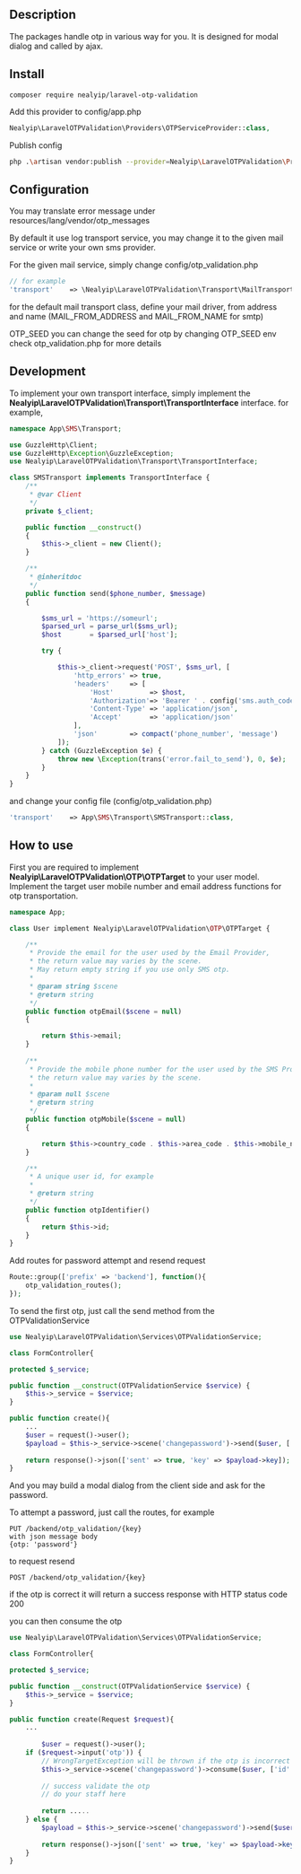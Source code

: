 ## Description ##
The packages handle otp in various way for you. It is designed for modal dialog and called by ajax.

## Install ##
```
composer require nealyip/laravel-otp-validation
```

Add this provider to config/app.php
```php
Nealyip\LaravelOTPValidation\Providers\OTPServiceProvider::class,
```

Publish config

```bash
php .\artisan vendor:publish --provider=Nealyip\LaravelOTPValidation\Providers\OTPServiceProvider
```

## Configuration ##

You may translate error message under resources/lang/vendor/otp_messages

By default it use log transport service,
you may change it to the given mail service or write your own sms provider.

For the given mail service, simply change config/otp_validation.php
```php
// for example
'transport'    => \Nealyip\LaravelOTPValidation\Transport\MailTransport::class,
```
for the default mail transport class, define your mail driver, from address and name
(MAIL_FROM_ADDRESS and MAIL_FROM_NAME for smtp)

OTP_SEED
you can change the seed for otp by changing OTP_SEED env  
check otp_validation.php for more details

## Development ##

To implement your own transport interface, simply implement the **Nealyip\LaravelOTPValidation\Transport\TransportInterface** interface.
for example,
```php
namespace App\SMS\Transport;

use GuzzleHttp\Client;
use GuzzleHttp\Exception\GuzzleException;
use Nealyip\LaravelOTPValidation\Transport\TransportInterface;

class SMSTransport implements TransportInterface {
    /**
     * @var Client 
     */
    private $_client;

    public function __construct()
    {
        $this->_client = new Client();
    }

    /**
     * @inheritdoc
     */
    public function send($phone_number, $message)
    {

        $sms_url = 'https://someurl';
        $parsed_url = parse_url($sms_url);
        $host       = $parsed_url['host'];

        try {

            $this->_client->request('POST', $sms_url, [
                'http_errors' => true,
                'headers'     => [
                    'Host'         => $host,
                    'Authorization'=> 'Bearer ' . config('sms.auth_code') ,
                    'Content-Type' => 'application/json',
                    'Accept'       => 'application/json'
                ],
                'json'        => compact('phone_number', 'message')
            ]);
        } catch (GuzzleException $e) {
            throw new \Exception(trans('error.fail_to_send'), 0, $e);
        }
    }
}
```
and change your config file (config/otp_validation.php)  
```php
'transport'    => App\SMS\Transport\SMSTransport::class,
```

## How to use ##

First you are required to implement **Nealyip\LaravelOTPValidation\OTP\OTPTarget** to your user model.
Implement the target user mobile number and email address functions for otp transportation.

```php
namespace App;

class User implement Nealyip\LaravelOTPValidation\OTP\OTPTarget {

    /**
     * Provide the email for the user used by the Email Provider, 
     * the return value may varies by the scene.
     * May return empty string if you use only SMS otp.
     *
     * @param string $scene
     * @return string
     */
    public function otpEmail($scene = null)
    {

        return $this->email;
    }
    
    /**
     * Provide the mobile phone number for the user used by the SMS Provider,
     * the return value may varies by the scene.
     *
     * @param null $scene
     * @return string
     */
    public function otpMobile($scene = null)
    {

        return $this->country_code . $this->area_code . $this->mobile_number;
    }

    /**
     * A unique user id, for example
     *
     * @return string
     */
    public function otpIdentifier()
    {
        return $this->id;
    }
}
```

Add routes for password attempt and resend request

```php
Route::group(['prefix' => 'backend'], function(){
    otp_validation_routes();
});
```


To send the first otp, just call the send method from the OTPValidationService
```php
use Nealyip\LaravelOTPValidation\Services\OTPValidationService;

class FormController{

protected $_service;

public function __construct(OTPValidationService $service) {
    $this->_service = $service;
}

public function create(){
    ...
    $user = request()->user();
    $payload = $this->_service->scene('changepassword')->send($user, ['id' => $user->id], [], 'You are about to change your password, please complete with this one time password :otp');
    
    return response()->json(['sent' => true, 'key' => $payload->key]);   
}
```

And you may build a modal dialog from the client side and ask for the password.

To attempt a password,
just call the routes, for example
```
PUT /backend/otp_validation/{key}
with json message body
{otp: 'password'}
```

to request resend
```
POST /backend/otp_validation/{key}
```

if the otp is correct it will return a success response with HTTP status code 200

you can then consume the otp

```php
use Nealyip\LaravelOTPValidation\Services\OTPValidationService;

class FormController{

protected $_service;

public function __construct(OTPValidationService $service) {
    $this->_service = $service;
}

public function create(Request $request){
    ...
    
        $user = request()->user();
    if ($request->input('otp')) {
        // WrongTargetException will be thrown if the otp is incorrect
        $this->_service->scene('changepassword')->consume($user, ['id' => $user->id], $request->input('otp'));    
        
        // success validate the otp
        // do your staff here
        
        return .....
    } else {
        $payload = $this->_service->scene('changepassword')->send($user, ['id' => $user->id], [], 'You are about to change your password, please complete with this one time password :otp');
        
        return response()->json(['sent' => true, 'key' => $payload->key]);
    }   
}
```
